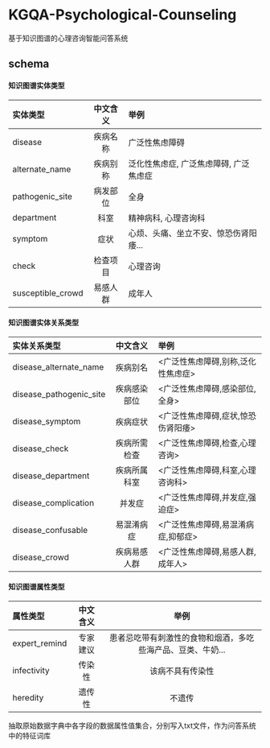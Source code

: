 # KGQA-Psychological-Counseling

基于知识图谱的心理咨询智能问答系统



## schema

#### 知识图谱实体类型

| 实体类型          | 中文含义 | 举例                                   |
| :---------------- | :------: | :------------------------------------- |
| disease           | 疾病名称 | 广泛性焦虑障碍                         |
| alternate_name    | 疾病别称 | 泛化性焦虑症, 广泛焦虑障碍, 广泛焦虑症 |
| pathogenic_site   | 病发部位 | 全身                                   |
| department        |   科室   | 精神病科, 心理咨询科                   |
| symptom           |   症状   | 心烦、头痛、坐立不安、惊恐伤肾阳痿...  |
| check             | 检查项目 | 心理咨询                               |
| susceptible_crowd | 易感人群 | 成年人                                 |

#### 知识图谱实体关系类型

| 实体关系类型            |   中文含义   | 举例                               |
| :---------------------- | :----------: | :--------------------------------- |
| disease_alternate_name  |   疾病别名   | <广泛性焦虑障碍,别称,泛化性焦虑症> |
| disease_pathogenic_site | 疾病感染部位 | <广泛性焦虑障碍,感染部位,全身>     |
| disease_symptom         |   疾病症状   | <广泛性焦虑障碍,症状,惊恐伤肾阳痿> |
| disease_check           | 疾病所需检查 | <广泛性焦虑障碍,检查,心理咨询>     |
| disease_department      | 疾病所属科室 | <广泛性焦虑障碍,科室,心理咨询科>   |
| disease_complication    |    并发症    | <广泛性焦虑障碍,并发症,强迫症>     |
| disease_confusable      |  易混淆病症  | <广泛性焦虑障碍,易混淆病症,抑郁症> |
| disease_crowd           | 疾病易感人群 | <广泛性焦虑障碍,易感人群,成年人>   |

#### 知识图谱属性类型

| 属性类型      | 中文含义 |                            举例                             |
| :------------ | :------: | :---------------------------------------------------------: |
| expert_remind | 专家建议 | 患者忌吃带有刺激性的食物和烟酒，多吃些海产品、豆类、牛奶... |
| infectivity   |  传染性  |                      该病不具有传染性                       |
| heredity      |  遗传性  |                           不遗传                            |





抽取原始数据字典中各字段的数据属性值集合，分别写入txt文件，作为问答系统中的特征词库
